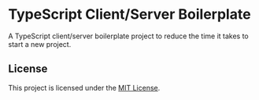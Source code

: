 # TypeScript Client/Server Boilerplate

A TypeScript client/server boilerplate project to reduce the time it takes to start a new project.

## License

This project is licensed under the [MIT License](./LICENSE.md).

